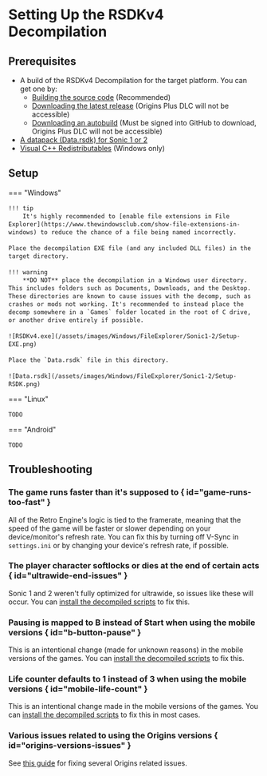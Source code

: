 # Setting Up the RSDKv4 Decompilation

## Prerequisites
- A build of the RSDKv4 Decompilation for the target platform. You can get one by:
    - [Building the source code](Building.md) (Recommended)
    - [Downloading the latest release](https://github.com/RSDKModding/RSDKv4-Decompilation/releases/latest) (Origins Plus DLC will not be accessible)
    - [Downloading an autobuild](https://github.com/RSDKModding/RSDKv4-Decompilation/actions) (Must be signed into GitHub to download, Origins Plus DLC will not be accessible)
- [A datapack (Data.rsdk) for Sonic 1 or 2](../../Games/Sonic1-2/Datapack.md)
- [Visual C++ Redistributables](https://learn.microsoft.com/en-us/cpp/windows/latest-supported-vc-redist?view=msvc-170#latest-microsoft-visual-c-redistributable-version) (Windows only)

## Setup
=== "Windows"

    !!! tip
        It's highly recommended to [enable file extensions in File Explorer](https://www.thewindowsclub.com/show-file-extensions-in-windows) to reduce the chance of a file being named incorrectly.

    Place the decompilation EXE file (and any included DLL files) in the target directory.

    !!! warning
        **DO NOT** place the decompilation in a Windows user directory. This includes folders such as Documents, Downloads, and the Desktop. These directories are known to cause issues with the decomp, such as crashes or mods not working. It's recommended to instead place the decomp somewhere in a `Games` folder located in the root of C drive, or another drive entirely if possible.

    ![RSDKv4.exe](/assets/images/Windows/FileExplorer/Sonic1-2/Setup-EXE.png)

    Place the `Data.rsdk` file in this directory.

    ![Data.rsdk](/assets/images/Windows/FileExplorer/Sonic1-2/Setup-RSDK.png)

=== "Linux"

    TODO

=== "Android"

    TODO

## Troubleshooting

### The game runs faster than it's supposed to { id="game-runs-too-fast" }

All of the Retro Engine's logic is tied to the framerate, meaning that the speed of the game will be faster or slower depending on your device/monitor's refresh rate. You can fix this by turning off V-Sync in `settings.ini` or by changing your device's refresh rate, if possible.

### The player character softlocks or dies at the end of certain acts { id="ultrawide-end-issues" }

Sonic 1 and 2 weren't fully optimized for ultrawide, so issues like these will occur. You can [install the decompiled scripts] to fix this.

### Pausing is mapped to B instead of Start when using the mobile versions { id="b-button-pause" }

This is an intentional change (made for unknown reasons) in the mobile versions of the games. You can [install the decompiled scripts] to fix this.

### Life counter defaults to 1 instead of 3 when using the mobile versions { id="mobile-life-count" }

This is an intentional change made in the mobile versions of the games. You can [install the decompiled scripts] to fix this in most cases.

  [install the decompiled scripts]: ModSetup.md#decompiled-scripts

### Various issues related to using the Origins versions { id="origins-versions-issues" }

See [this guide](https://gamebanana.com/tuts/16686) for fixing several Origins related issues.

